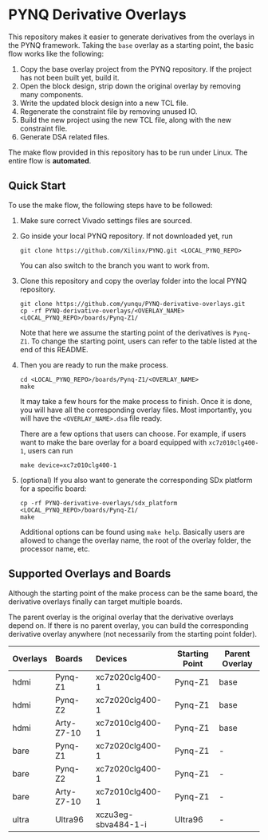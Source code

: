 # PYNQ Derivative Overlays

This repository makes it easier to generate derivatives from the overlays 
in the PYNQ framework. Taking the `base` overlay as a starting point,
the basic flow works like the following:

1. Copy the base overlay project from the PYNQ repository. If the project has not been built yet, build it.
2. Open the block design, strip down the original overlay by removing many components.
3. Write the updated block design into a new TCL file.
4. Regenerate the constraint file by removing unused IO.
5. Build the new project using the new TCL file, along with the new constraint file.
6. Generate DSA related files.

The make flow provided in this repository has to be run under Linux. 
The entire flow is **automated**.

## Quick Start

To use the make flow, the following steps have to be followed:

1. Make sure correct Vivado settings files are sourced. 
2. Go inside your local PYNQ repository. If not downloaded yet, run

	```shell
	git clone https://github.com/Xilinx/PYNQ.git <LOCAL_PYNQ_REPO>
	```

	You can also switch to the branch you want to work from. 

3. Clone this repository and copy the overlay folder into the local PYNQ repository.

    ```shell
	git clone https://github.com/yunqu/PYNQ-derivative-overlays.git
    cp -rf PYNQ-derivative-overlays/<OVERLAY_NAME> <LOCAL_PYNQ_REPO>/boards/Pynq-Z1/
    ```
    Note that here we assume the starting point of the derivatives is `Pynq-Z1`.
    To change the starting point, users can refer to the table listed at the end of 
    this README.

4. Then you are ready to run the make process.

	```shell
    cd <LOCAL_PYNQ_REPO>/boards/Pynq-Z1/<OVERLAY_NAME>
	make
	```

	It may take a few hours for the make process to finish. Once it is done,
	you will have all the corresponding overlay files. Most importantly,
    you will have the `<OVERLAY_NAME>.dsa` file ready.
    
    There are a few options that users can choose. For example, if users want 
    to make the bare overlay for a board equipped with `xc7z010clg400-1`, users can run
    
    ```shell
    make device=xc7z010clg400-1
    ```

5. (optional) If you also want to generate the corresponding SDx platform for a specific board:
	```shell
    cp -rf PYNQ-derivative-overlays/sdx_platform <LOCAL_PYNQ_REPO>/boards/Pynq-Z1/
    make
    ```
    Additional options can be found using `make help`. Basically users are allowed
    to change the overlay name, the root of the overlay folder, 
    the processor name, etc.

## Supported Overlays and Boards

Although the starting point of the make process can be the same board, 
the derivative overlays finally can target multiple boards.

The parent overlay is the original overlay that the derivative overlays
depend on. If there is no parent overlay, you can build the corresponding 
derivative overlay anywhere (not necessarily from the starting point folder).

| Overlays        | Boards           | Devices              | Starting Point | Parent Overlay |
|:--------------- |:-----------------|:---------------------|----------------|----------------|
| hdmi            | Pynq-Z1          | xc7z020clg400-1      | Pynq-Z1        | base           |
| hdmi            | Pynq-Z2          | xc7z020clg400-1      | Pynq-Z1        | base           |
| hdmi            | Arty-Z7-10       | xc7z010clg400-1      | Pynq-Z1        | base           |
| bare            | Pynq-Z1          | xc7z020clg400-1      | Pynq-Z1        | -              |
| bare            | Pynq-Z2          | xc7z020clg400-1      | Pynq-Z1        | -              |
| bare            | Arty-Z7-10       | xc7z010clg400-1      | Pynq-Z1        | -              |
| ultra           | Ultra96          | xczu3eg-sbva484-1-i  | Ultra96        | -              |
